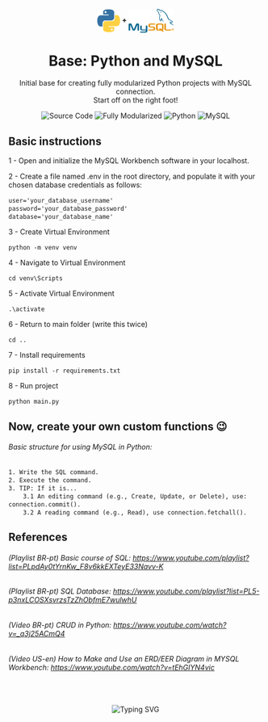 <!-- Logo -->
<p align="center">
  <img width="45" align="center" src="src/images/python.png">
    <b> + </b>
  <img width="90" align="center" src="src/images/mysql.png">
</p>

<!-- Title -->
<h1 align="center">
  Base: Python and MySQL
</h1>

<!-- Subtitle -->
<p align="center">
  Initial base for creating fully modularized Python projects with MySQL connection.<br>Start off on the right foot!
</p>

<!-- Badges -->
<p align="center">
  <img src="https://img.shields.io/badge/Open-Source-brightgreen" alt="Source Code">
  <img src="https://img.shields.io/badge/Fully-Modularized-brightgreen" alt="Fully Modularized">
  <img src="https://img.shields.io/badge/Python-3.11-yellow" alt="Python">
  <img src="https://img.shields.io/badge/MySQLWorkbench-8.0-orange" alt="MySQL">
</p>

## Basic instructions 

1 - Open and initialize the MySQL Workbench software in your localhost.

2 - Create a file named .env in the root directory, and populate it with your chosen database credentials as follows:
```
user='your_database_username'
password='your_database_password'
database='your_database_name'
```

3 - Create Virtual Environment
```
python -m venv venv
```

4 - Navigate to Virtual Environment
```
cd venv\Scripts
```

5 - Activate Virtual Environment
```
.\activate
```

6 - Return to main folder (write this twice)
```
cd ..
```

7 - Install requirements
```
pip install -r requirements.txt
```

8 - Run project
```
python main.py
```

## Now, create your own custom functions 😉
###### Basic structure for using MySQL in Python:
    1. Write the SQL command.
    2. Execute the command.
    3. TIP: If it is...
        3.1 An editing command (e.g., Create, Update, or Delete), use: connection.commit().
        3.2 A reading command (e.g., Read), use connection.fetchall().

## References
###### (Playlist BR-pt) Basic course of SQL: https://www.youtube.com/playlist?list=PLpdAy0tYrnKw_F8v6kkEXTeyE33Navv-K
###### (Playlist BR-pt) SQL Database: https://www.youtube.com/playlist?list=PL5-p3nxLCOSXsvrzsTzZhObfmE7wulwhU
###### (Video BR-pt) CRUD in Python: https://www.youtube.com/watch?v=_q3j25ACmQ4
###### (Video US-en) How to Make and Use an ERD/EER Diagram in MYSQL Workbench: https://www.youtube.com/watch?v=tEhGIYN4vic

<!-- SVG Typing -->
<p align="center"><br /><br />
    <img src="https://readme-typing-svg.demolab.com?font=Fira+Code&pause=1000&color=4285F4&center=true&random=false&width=435&lines=Keep+Learning.+Keep+Developing!" alt="Typing SVG">
</p><br /><br />